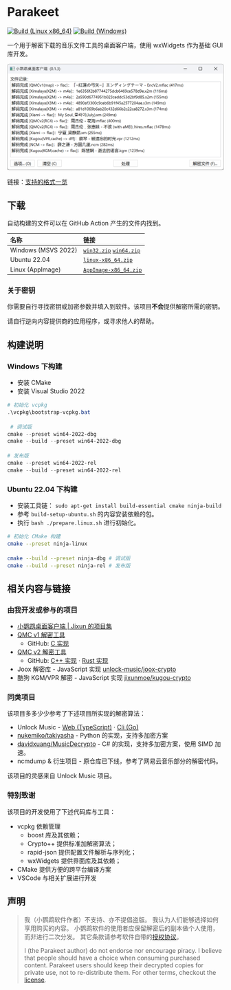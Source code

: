 # Parakeet

[![Build (Linux x86_64)](https://github.com/jixunmoe/parakeet/actions/workflows/build-linux-x86_64.yml/badge.svg)](https://github.com/jixunmoe/parakeet/actions/workflows/build-linux-x86_64.yml) [![Build (Windows)](https://github.com/jixunmoe/parakeet/actions/workflows/build-windows.yml/badge.svg)](https://github.com/jixunmoe/parakeet/actions/workflows/build-windows.yml)

一个用于解密下载的音乐文件工具的桌面客户端，使用 wxWidgets 作为基础 GUI 库开发。

![主界面截图](./.github/assets/app-main.png)

链接：[支持的格式一览][sup_format]

[sup_format]: https://github.com/jixunmoe/parakeet/wiki/%E6%94%AF%E6%8C%81%E7%9A%84%E6%A0%BC%E5%BC%8F

## 下载

自动构建的文件可以在 GitHub Action 产生的文件内找到。

| 名称                | 链接                                            |
| :------------------ | :---------------------------------------------- |
| Windows (MSVS 2022) | [`win32.zip`][dl_win32] [`win64.zip`][dl_win64] |
| Ubuntu 22.04        | [`linux-x86_64.zip`][dl_linux_x86_64]           |
| Linux (AppImage)    | [`AppImage-x86_64.zip`][dl_appimage_x86_64]     |

[dl_win32]: https://nightly.link/jixunmoe/parakeet/workflows/build-windows/main/win32.zip
[dl_win64]: https://nightly.link/jixunmoe/parakeet/workflows/build-windows/main/win64.zip
[dl_linux_x86_64]: https://nightly.link/jixunmoe/parakeet/workflows/build-linux-x86_64/main/linux-x86_64.zip
[dl_appimage_x86_64]: https://nightly.link/jixunmoe/parakeet/workflows/build-linux-x86_64/main/AppImage-x86_64.zip

### 关于密钥

你需要自行寻找密钥或加密参数并填入到软件。该项目**不会**提供解密所需的密钥。

请自行逆向内容提供商的应用程序，或寻求他人的帮助。

## 构建说明

### Windows 下构建

- 安装 CMake
- 安装 Visual Studio 2022

```powershell
# 初始化 vcpkg
.\vcpkg\bootstrap-vcpkg.bat

 # 调试版
cmake --preset win64-2022-dbg
cmake --build --preset win64-2022-dbg

# 发布版
cmake --preset win64-2022-rel
cmake --build --preset win64-2022-rel
```

### Ubuntu 22.04 下构建

- 安装工具链： `sudo apt-get install build-essential cmake ninja-build`
- 参考 `build-setup-ubuntu.sh` 的内容安装依赖的包。
- 执行 `bash ./prepare.linux.sh` 进行初始化。

```sh
# 初始化 CMake 构建
cmake --preset ninja-linux

cmake --build --preset ninja-dbg # 调试版
cmake --build --preset ninja-rel # 发布版
```

## 相关内容与链接

### 由我开发或参与的项目

- [小鹦鹉桌面客户端 | Jixun 的项目集](https://jixun.moe/apps/parakeet/)
- [QMC v1 解密工具](/utils/qmc-v1-decode/)
  - GitHub: [C 实现](https://github.com/jixunmoe/qmc-decode)
- [QMC v2 解密工具](/utils/qmc-v2/)
  - GitHub: [C++ 实现](https://github.com/jixunmoe/qmc2) · [Rust 实现](https://github.com/jixunmoe/qmc2-rust)
- Joox 解密库 - JavaScript 实现 [unlock-music/joox-crypto](https://github.com/unlock-music/joox-crypto)
- 酷狗 KGM/VPR 解密 - JavaScript 实现 [jixunmoe/kugou-crypto](https://github.com/jixunmoe/kugou-crypto)

### 同类项目

该项目多多少少参考了下述项目所实现的解密算法：

- Unlock Music - [Web (TypeScript)](https://git.unlock-music.dev/um/web) · [Cli (Go)](https://github.com/unlock-music/cli)
- [nukemiko/takiyasha](https://github.com/nukemiko/takiyasha) - Python 的实现，支持多加密方案
- [davidxuang/MusicDecrypto](https://github.com/davidxuang/MusicDecrypto) - C# 的实现，支持多加密方案，使用 SIMD 加速。
- ncmdump & 衍生项目 - 原仓库已下线，参考了网易云音乐部分的解密代码。

该项目的灵感来自 Unlock Music 项目。

### 特别致谢

该项目的开发使用了下述代码库与工具：

- vcpkg 依赖管理
  - boost 库及其依赖；
  - Crypto++ 提供标准加解密算法；
  - rapid-json 提供配置文件解析与序列化；
  - wxWidgets 提供界面库及其依赖；
- CMake 提供方便的跨平台编译方案
- VSCode 与相关扩展进行开发

## 声明

> 我（小鹦鹉软件作者）不支持、亦不提倡盗版。
> 我认为人们能够选择如何享用购买的内容。
> 小鹦鹉软件的使用者应保留解密后的副本做个人使用，而非进行二次分发。
> 其它条款请参考软件自带的[授权协议][parakeet_lic]。
>
> I (the Parakeet author) do not endorse nor encourage piracy.
> I believe that people should have a choice when consuming purchased content.
> Parakeet users should keep their decrypted copies for private use, not to re-distribute them.
> For other terms, checkout the [license][parakeet_lic].

[parakeet_lic]: https://github.com/jixunmoe/parakeet/blob/main/LICENSE
